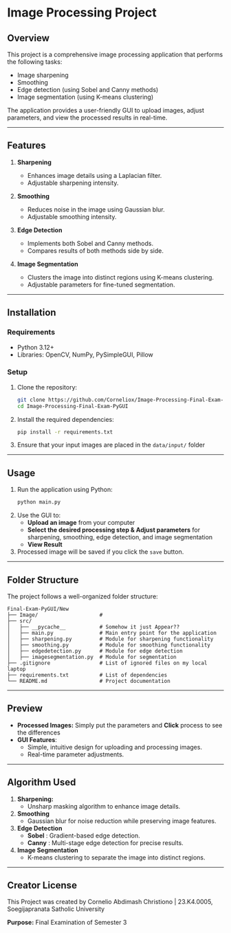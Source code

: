 # **Image Processing Project**

## **Overview**
This project is a comprehensive image processing application that performs the following tasks:
- Image sharpening
- Smoothing
- Edge detection (using Sobel and Canny methods)
- Image segmentation (using K-means clustering)

The application provides a user-friendly GUI to upload images, adjust parameters, and view the processed results in real-time.

---

## **Features**
1. **Sharpening**
   - Enhances image details using a Laplacian filter.
   - Adjustable sharpening intensity.

2. **Smoothing**
   - Reduces noise in the image using Gaussian blur.
   - Adjustable smoothing intensity.

3. **Edge Detection**
   - Implements both Sobel and Canny methods.
   - Compares results of both methods side by side.

4. **Image Segmentation**
   - Clusters the image into distinct regions using K-means clustering.
   - Adjustable parameters for fine-tuned segmentation.

---

## **Installation**

### **Requirements**
- Python 3.12+
- Libraries: OpenCV, NumPy, PySimpleGUI, Pillow

### **Setup**
1. Clone the repository:
   ```bash
   git clone https://github.com/Corneliox/Image-Processing-Final-Exam-PyGUI.git
   cd Image-Processing-Final-Exam-PyGUI
2. Install the required dependencies: 
    ```bash
    pip install -r requirements.txt
3. Ensure that your input images are placed in the `data/input/` folder

---
## **Usage**

1. Run the application using Python: 
   ``` bash
   python main.py
2. Use the GUI to: 
   - **Upload an image** from your computer
   - **Select the desired processing step & Adjust parameters** for sharpening, smoothing, edge detection, and image segmentation
   - **View Result**
3. Processed image will be saved if you click the `save` button.

---
## **Folder Structure**

The project follows a well-organized folder structure:

```plaintext
Final-Exam-PyGUI/New
├── Image/                    # 
├── src/
│   ├── __pycache__           # Somehow it just Appear??
│   ├── main.py               # Main entry point for the application
│   ├── sharpening.py         # Module for sharpening functionality
│   ├── smoothing.py          # Module for smoothing functionality
│   ├── edgedetection.py      # Module for edge detection
│   ├── imagesegmentation.py  # Module for segmentation
├── .gitignore                # List of ignored files on my local laptop
├── requirements.txt          # List of dependencies
└── README.md                 # Project documentation
```
--- 
## **Preview**
- **Processed Images:** Simply put the parameters and **Click** process to see the differences
- **GUI Features**:
  - Simple, intuitive design for uploading and processing images.
  - Real-time parameter adjustments.

---
## **Algorithm Used**
1. **Sharpening:** 
   - Unsharp masking algorithm to enhance image details.
2. **Smoothing**
   - Gaussian blur for noise reduction while preserving image features.
3. **Edge Detection**
   - **Sobel** : Gradient-based edge detection.
   - **Canny** : Multi-stage edge detection for precise results.
4. **Image Segmentation**
   - K-means clustering to separate the image into distinct regions.

--- 
## **Creator License**
This Project was created by Cornelio Abdimash Christiono | 23.K4.0005, Soegijapranata Satholic University

**Purpose:** Final Examination of Semester 3